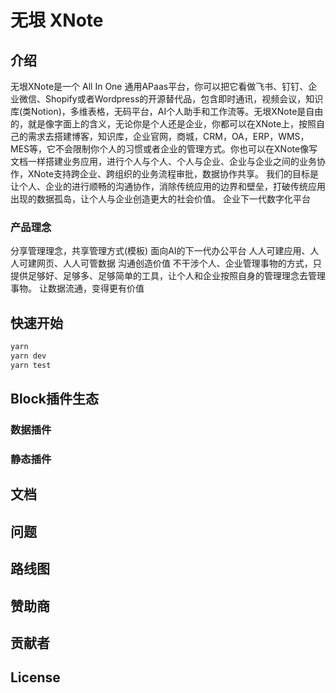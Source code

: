 # 无垠 XNote

## 介绍
无垠XNote是一个 All In One 通用APaas平台，你可以把它看做飞书、钉钉、企业微信、Shopify或者Wordpress的开源替代品，包含即时通讯，视频会议，知识库(类Notion)，多维表格，无码平台，AI个人助手和工作流等。无垠XNote是自由的，就是像字面上的含义，无论你是个人还是企业，你都可以在XNote上，按照自己的需求去搭建博客，知识库，企业官网，商城，CRM，OA，ERP，WMS，MES等，它不会限制你个人的习惯或者企业的管理方式。你也可以在XNote像写文档一样搭建业务应用，进行个人与个人、个人与企业、企业与企业之间的业务协作，XNote支持跨企业、跨组织的业务流程审批，数据协作共享。
我们的目标是让个人、企业的进行顺畅的沟通协作，消除传统应用的边界和壁垒，打破传统应用出现的数据孤岛，让个人与企业创造更大的社会价值。
企业下一代数字化平台

### 产品理念
分享管理理念，共享管理方式(模板)
面向AI的下一代办公平台
人人可建应用、人人可建网页、人人可管数据
沟通创造价值
不干涉个人、企业管理事物的方式，只提供足够好、足够多、足够简单的工具，让个人和企业按照自身的管理理念去管理事物。
让数据流通，变得更有价值

## 快速开始

```bash
yarn
yarn dev
yarn test
```

## Block插件生态

### 数据插件
### 静态插件

## 文档

## 问题

## 路线图

## 赞助商

## 贡献者

## License

